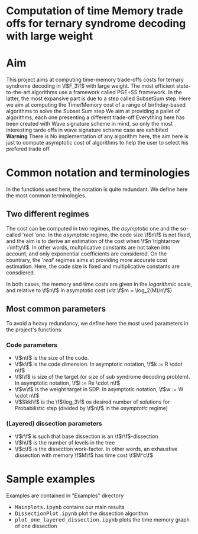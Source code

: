 # Computation of time Memory trade offs for ternary syndrome decoding with large weight 

# Aim
This project aims at computing time-memory trade-offs costs for ternary syndrome decoding in \f$F_3\f$ with large weight.
The most efficient state-to-the-art algorithms use a framework called PGE+SS framework. In the latter, the most expansive part is due to a step called SubsetSum step.
Here we aim at computing the Time/Memory cost of a range of birthday-based algorithms to solve the Subset Sum step
We aim at providing a pallet of algorithms, each one presenting a different trade-off
Everything here has been created with Wave signature scheme in mind, so only the most interesting tarde offs in wave signature scheme case are exhibited <br />
**Warning** There is No implementation of any algorithm here, the aim here is just to compute asymptotic cost of algorithms to help the user to select his prefered trade off.


# Common notation and terminologies

In the functions used here, the notation is quite redundant. We define here the most common terminologies.

## Two different regimes

The cost can be computed in two regimes, the *asymptotic* one and the so-called '*real* 'one.
In the *asymptotc* regime, the code size \f$n\f$ is not fixed, and the aim is to derive an estimation of the cost when \f$n \rightarrow +\infty\f$.
In other words, multplicative constants are not taken into account, and only exponential coefficients are considered.
On the countrary, the '*real*' regimes aims at providing more accurate cost estimation. Here, the code size is fixed and multiplicative constants are consdiered. <br />

In both cases, the memory and time costs are given in the *logarithmic* scale, and relative to \f$n\f$ in asymptotic cost (*viz.*\f$m = \log_2(M)/n\f$)

## Most common parameters

To avoid a heavy redundancy, we define here the most used parameters in the project's functions:

### Code parameters
*  \f$n\f$ is the size of the code. 
*  \f$k\f$ is the code dimension. In asymptotic notation, \f$k := R \cdot n\f$
*  \f$l\f$ is size of the target (or size of sub syndrome decoding problem). In asymptotic notation, \f$l := Re \cdot n\f$
*  \f$w\f$ is the weight target in SDP. In asymptotic notation, \f$w := W \cdot n\f$
* \f$Skkl\f$ is the \f$\log_3\f$ os desired number of solutions for Probabilistic step (divided by \f$n\f$ in the  *asymptotic* regime)



### (Layered) dissection parameters
*  \f$r\f$ is such that base dissection is an \f$r\f$-dissection
* \f$h\f$ is the number of levels in the tree
* \f$c\f$ is the dissection work-factor. In other words, an exhaustive dissection with memory \f$M\f$ has time cost \f$M^c\f$


# Sample examples
Examples are contained in "Examples" directory 
*  <tt>Mainplots.ipynb</tt> contains our main results
*  <tt>DissectionPlot.ipynb</tt> plot the dissection algorithm
* <tt>plot_one_layered_dissection.ipynb</tt> plots the time memory graph of one dissection



